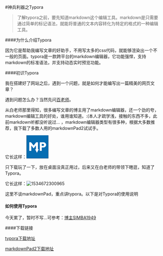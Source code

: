 #神兵利器之Typora

> 了解typora之前，要先知道markdown这个编辑工具。markdown是只需要通过简单的标记语法，就能将普通的文本内容转化为特定的格式的一种编辑工具。

####为什么介绍Typora

因为它是帮助我编写文章的好助手，不用写太多的css代码，就能够渲染出一个不一般的页面。typora是一款跨平台的markdown编辑器，它功能强悍，支持markdown的标准语法，并支持动态实时预览功能。

####初识Typora

我在搭建好了网站之后，遇到一个问题，就是<font bgcolor="yellow">如何才能编写出一篇精美的网页文章？</font>

遇到问题怎么办？当然先问<a href="https://www.baidu.com">百老师</a>。

从白老师那里得知，很多编写文章的博主用了markdown编辑器，还一个劲的夸，markdown编辑工具的好处，谁用谁知道。:(本人才疏学浅，接触的东西不多，此前markdown听都没听说过... ，markdown编辑器类型有很多种，根据大多数推荐，我下载了多数人用的markdownPad2试试手。

它长这样：![1534671187950](/photos/blogs/markdownPad.png)

只下载玩了一下，放在桌面没真正用过，后来又在白老师的带领下瞎逛，知道了Typora。

它长这样：![1534672300965](/photos/blogs/typora.png.png)

这里不谈markdownPad，重点讲typora。以下是对Typora的使用说明

#### 如何使用Typora

今天累了，暂时不写...可参考：<a href="https://blog.csdn.net/SIMBA1949/article/details/79001226">博主SIMBA1949</a>



####下载链接

<a href="https://pc.qq.com/detail/15/detail_22855.html">typora下载地址</a>

<a href="https://www.ttrar.com/html/MarkdownPad-Pro.html">markdownPad2下载地址</a>